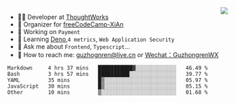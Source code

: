 <img align="right" src="https://github-readme-stats.vercel.app/api?username=guzhongren&show_icons=true&icon_color=805AD5&text_color=000&bg_color=ffffff&hide_title=true" />

- 👨‍💻  Developer at [ThoughtWorks](https://thoughtworks.com)
- 🏢 Organizer for [freeCodeCamp-XiAn](https://github.com/orgs/freeCodeCamp-XiAn)
- 🔭 Working on `Payment`
- 🌱 Learning [Deno](https://deno.land/),`4 metrics`,  `Web Application Security`
- 💬 Ask me about `Frontend`, `Typescript`...
- 🔎 How to reach me: [guzhognren@live.cn](guzhognren@live.cn) or [Wechat：GuzhongrenWX]()

<!--START_SECTION:waka-->
```text
Markdown     4 hrs 37 mins   ███████████▓░░░░░░░░░░░░░   46.49 % 
Bash         3 hrs 57 mins   ██████████░░░░░░░░░░░░░░░   39.77 % 
YAML         35 mins         █▒░░░░░░░░░░░░░░░░░░░░░░░   05.97 % 
JavaScript   30 mins         █▒░░░░░░░░░░░░░░░░░░░░░░░   05.15 % 
Other        10 mins         ▒░░░░░░░░░░░░░░░░░░░░░░░░   01.68 % 
```
<!--END_SECTION:waka-->


